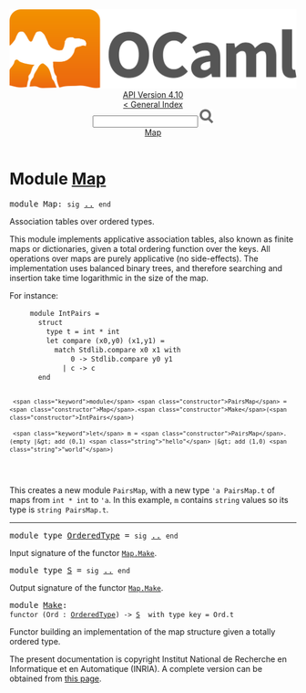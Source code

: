 <!-- ((! set title API !)) ((! set documentation !)) ((! set api !)) ((! set nobreadcrumb !)) -->
<div class="api"><header><nav class="toc brand"><a class="brand" href="https://ocaml.org/"><img src="colour-logo-gray.svg" class="svg" alt="OCaml"></a></nav><nav class="toc"><div class="toc_version"><a href="/docs" id="version-select">API Version 4.10</a></div><a href="index.html">&lt; General Index</a><div class="api_search"><input type="text" name="apisearch" id="api_search" oninput="mySearch(false);" onkeypress="this.oninput();" onclick="this.oninput();" onpaste="this.oninput();">
<img src="search_icon.svg" alt="Search" class="svg" onclick="mySearch(false)"></div>
<div id="search_results"></div><div class="toc_title"><a href="#top">Map</a></div><ul></ul></nav></header>

<h1>Module <a href="type_Map.html">Map</a></h1>

<pre><span id="MODULEMap"><span class="keyword">module</span> Map</span>: <code class="code"><span class="keyword">sig</span></code> <a href="Map.html">..</a> <code class="code"><span class="keyword">end</span></code></pre><div class="info module top">
<div class="info-desc">
<p>Association tables over ordered types.</p>

<p>This module implements applicative association tables, also known as
   finite maps or dictionaries, given a total ordering function
   over the keys.
   All operations over maps are purely applicative (no side-effects).
   The implementation uses balanced binary trees, and therefore searching
   and insertion take time logarithmic in the size of the map.</p>

<p>For instance:</p>
<pre class="codepre"><code class="code">     <span class="keyword">module</span> <span class="constructor">IntPairs</span> =
       <span class="keyword">struct</span>
         <span class="keyword">type</span> t = int * int
         <span class="keyword">let</span> compare (x0,y0) (x1,y1) =
           <span class="keyword">match</span> <span class="constructor">Stdlib</span>.compare x0 x1 <span class="keyword">with</span>
               0 <span class="keywordsign">-&gt;</span> <span class="constructor">Stdlib</span>.compare y0 y1
             <span class="keywordsign">|</span> c <span class="keywordsign">-&gt;</span> c
       <span class="keyword">end</span>

     <span class="keyword">module</span> <span class="constructor">PairsMap</span> = <span class="constructor">Map</span>.<span class="constructor">Make</span>(<span class="constructor">IntPairs</span>)

     <span class="keyword">let</span> m = <span class="constructor">PairsMap</span>.(empty |&gt; add (0,1) <span class="string">"hello"</span> |&gt; add (1,0) <span class="string">"world"</span>)
   </code></pre>
<p>This creates a new module <code class="code"><span class="constructor">PairsMap</span></code>, with a new type <code class="code"><span class="keywordsign">'</span>a&nbsp;<span class="constructor">PairsMap</span>.t</code>
   of maps from <code class="code">int&nbsp;*&nbsp;int</code> to <code class="code"><span class="keywordsign">'</span>a</code>. In this example, <code class="code">m</code> contains <code class="code">string</code>
   values so its type is <code class="code">string&nbsp;<span class="constructor">PairsMap</span>.t</code>.</p>
</div>
</div>
<hr width="100%">

<pre><span id="MODULETYPEOrderedType"><span class="keyword">module type</span> <a href="Map.OrderedType.html">OrderedType</a></span> = <code class="code"><span class="keyword">sig</span></code> <a href="Map.OrderedType.html">..</a> <code class="code"><span class="keyword">end</span></code></pre><div class="info">
<p>Input signature of the functor <a href="Map.Make.html"><code class="code"><span class="constructor">Map</span>.<span class="constructor">Make</span></code></a>.</p>

</div>

<pre><span id="MODULETYPES"><span class="keyword">module type</span> <a href="Map.S.html">S</a></span> = <code class="code"><span class="keyword">sig</span></code> <a href="Map.S.html">..</a> <code class="code"><span class="keyword">end</span></code></pre><div class="info">
<p>Output signature of the functor <a href="Map.Make.html"><code class="code"><span class="constructor">Map</span>.<span class="constructor">Make</span></code></a>.</p>

</div>

<pre><span id="MODULEMake"><span class="keyword">module</span> <a href="Map.Make.html">Make</a></span>: <div class="sig_block"><code class="code"><span class="keyword">functor</span>&nbsp;(</code><code class="code"><span class="constructor">Ord</span></code><code class="code">&nbsp;:&nbsp;</code><code class="type"><a href="Map.OrderedType.html">OrderedType</a></code><code class="code">)&nbsp;<span class="keywordsign">-&gt;</span>&nbsp;</code><code class="type"><a href="Map.S.html">S</a></code><code class="type">  with type key = Ord.t</code></div></pre><div class="info">
<p>Functor building an implementation of the map structure
   given a totally ordered type.</p>

</div>

<div class="copyright">The present documentation is copyright Institut National de Recherche en Informatique et en Automatique (INRIA). A complete version can be obtained from <a href="http://caml.inria.fr/pub/docs/manual-ocaml/">this page</a>.</div></div>